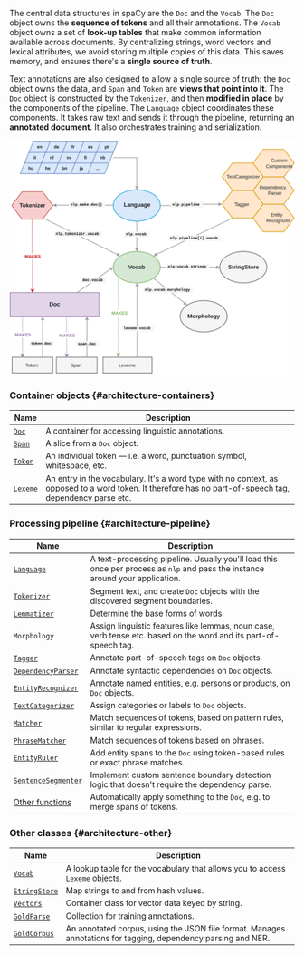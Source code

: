The central data structures in spaCy are the `Doc` and the `Vocab`. The `Doc`
object owns the **sequence of tokens** and all their annotations. The `Vocab`
object owns a set of **look-up tables** that make common information available
across documents. By centralizing strings, word vectors and lexical attributes,
we avoid storing multiple copies of this data. This saves memory, and ensures
there's a **single source of truth**.

Text annotations are also designed to allow a single source of truth: the `Doc`
object owns the data, and `Span` and `Token` are **views that point into it**.
The `Doc` object is constructed by the `Tokenizer`, and then **modified in
place** by the components of the pipeline. The `Language` object coordinates
these components. It takes raw text and sends it through the pipeline, returning
an **annotated document**. It also orchestrates training and serialization.

![Library architecture](../../images/architecture.svg)

### Container objects {#architecture-containers}

| Name                    | Description                                                                                                                                             |
| ----------------------- | ------------------------------------------------------------------------------------------------------------------------------------------------------- |
| [`Doc`](/api/doc)       | A container for accessing linguistic annotations.                                                                                                       |
| [`Span`](/api/span)     | A slice from a `Doc` object.                                                                                                                            |
| [`Token`](/api/token)   | An individual token — i.e. a word, punctuation symbol, whitespace, etc.                                                                                 |
| [`Lexeme`](/api/lexeme) | An entry in the vocabulary. It's a word type with no context, as opposed to a word token. It therefore has no part-of-speech tag, dependency parse etc. |

### Processing pipeline {#architecture-pipeline}

| Name                                          | Description                                                                                                                   |
| --------------------------------------------- | ----------------------------------------------------------------------------------------------------------------------------- |
| [`Language`](/api/language)                   | A text-processing pipeline. Usually you'll load this once per process as `nlp` and pass the instance around your application. |
| [`Tokenizer`](/api/tokenizer)                 | Segment text, and create `Doc` objects with the discovered segment boundaries.                                                |
| [`Lemmatizer`](/api/lemmatizer)               | Determine the base forms of words.                                                                                            |
| `Morphology`                                  | Assign linguistic features like lemmas, noun case, verb tense etc. based on the word and its part-of-speech tag.              |
| [`Tagger`](/api/tagger)                       | Annotate part-of-speech tags on `Doc` objects.                                                                                |
| [`DependencyParser`](/api/dependencyparser)   | Annotate syntactic dependencies on `Doc` objects.                                                                             |
| [`EntityRecognizer`](/api/entityrecognizer)   | Annotate named entities, e.g. persons or products, on `Doc` objects.                                                          |
| [`TextCategorizer`](/api/textcategorizer)     | Assign categories or labels to `Doc` objects.                                                                                 |
| [`Matcher`](/api/matcher)                     | Match sequences of tokens, based on pattern rules, similar to regular expressions.                                            |
| [`PhraseMatcher`](/api/phrasematcher)         | Match sequences of tokens based on phrases.                                                                                   |
| [`EntityRuler`](/api/entityruler)             | Add entity spans to the `Doc` using token-based rules or exact phrase matches.                                                |
| [`SentenceSegmenter`](/api/sentencesegmenter) | Implement custom sentence boundary detection logic that doesn't require the dependency parse.                                 |
| [Other functions](/api/pipeline-functions)    | Automatically apply something to the `Doc`, e.g. to merge spans of tokens.                                                    |

### Other classes {#architecture-other}

| Name                              | Description                                                                                                   |
| --------------------------------- | ------------------------------------------------------------------------------------------------------------- |
| [`Vocab`](/api/vocab)             | A lookup table for the vocabulary that allows you to access `Lexeme` objects.                                 |
| [`StringStore`](/api/stringstore) | Map strings to and from hash values.                                                                          |
| [`Vectors`](/api/vectors)         | Container class for vector data keyed by string.                                                              |
| [`GoldParse`](/api/goldparse)     | Collection for training annotations.                                                                          |
| [`GoldCorpus`](/api/goldcorpus)   | An annotated corpus, using the JSON file format. Manages annotations for tagging, dependency parsing and NER. |
